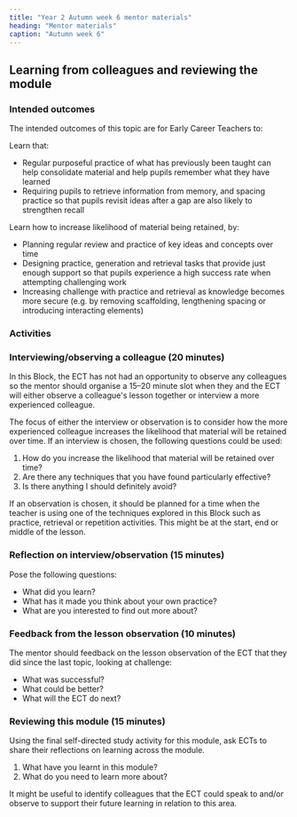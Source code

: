 ```yaml
---
title: "Year 2 Autumn week 6 mentor materials"
heading: "Mentor materials"
caption: "Autumn week 6"
---
```


## Learning from colleagues and reviewing the module

### Intended outcomes

The intended outcomes of this topic are for Early Career Teachers to:

Learn that:

- Regular purposeful practice of what has previously been taught can help consolidate material and help pupils remember what they have learned
- Requiring pupils to retrieve information from memory, and spacing practice so that pupils revisit ideas after a gap are also likely to strengthen recall

Learn how to increase likelihood of material being retained, by:

- Planning regular review and practice of key ideas and concepts over time
- Designing practice, generation and retrieval tasks that provide just enough support so that pupils experience a high success rate when attempting challenging work
- Increasing challenge with practice and retrieval as knowledge becomes more secure (e.g. by removing scaffolding, lengthening spacing or introducing interacting elements)

### Activities

### Interviewing/observing a colleague (20 minutes)

In this Block, the ECT has not had an opportunity to observe any colleagues so the mentor should organise a 15–20 minute slot when they and the ECT will either observe a colleague's lesson together or interview a more experienced colleague.

The focus of either the interview or observation is to consider how the more experienced colleague increases the likelihood that material will be retained over time. If an interview is chosen, the following questions could be used:

1. How do you increase the likelihood that material will be retained over time?
2. Are there any techniques that you have found particularly effective?
3. Is there anything I should definitely avoid?

If an observation is chosen, it should be planned for a time when the teacher is using one of the techniques explored in this Block such as practice, retrieval or repetition activities. This might be at the start, end or middle of the lesson.

### Reflection on interview/observation (15 minutes)

Pose the following questions:

- What did you learn?
- What has it made you think about your own practice?
- What are you interested to find out more about?

### Feedback from the lesson observation (10 minutes)

The mentor should feedback on the lesson observation of the ECT that they did since the last topic, looking at challenge:

- What was successful?
- What could be better?
- What will the ECT do next?

### Reviewing this module (15 minutes)

Using the final self-directed study activity for this module, ask ECTs to share their reflections on learning across the module.

1. What have you learnt in this module?
2. What do you need to learn more about?

It might be useful to identify colleagues that the ECT could speak to and/or observe to support their future learning in relation to this area.

